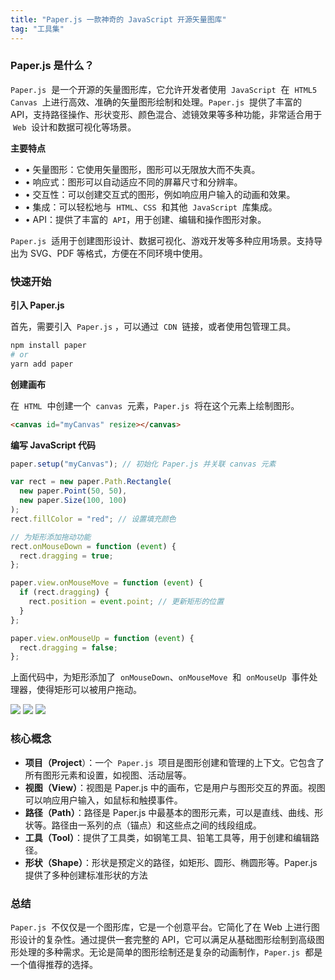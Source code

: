 ```yaml
---
title: "Paper.js 一款神奇的 JavaScript 开源矢量图库"
tag: "工具集"
---
```


### Paper.js 是什么？

`Paper.js`  是一个开源的矢量图形库，它允许开发者使用  `JavaScript`  在  `HTML5 Canvas`  上进行高效、准确的矢量图形绘制和处理。`Paper.js`  提供了丰富的 API，支持路径操作、形状变形、颜色混合、滤镜效果等多种功能，非常适合用于  `Web`  设计和数据可视化等场景。

**主要特点**

- • 矢量图形：它使用矢量图形，图形可以无限放大而不失真。
- • 响应式：图形可以自动适应不同的屏幕尺寸和分辨率。
- • 交互性：可以创建交互式的图形，例如响应用户输入的动画和效果。
- • 集成：可以轻松地与  `HTML`、`CSS`  和其他  `JavaScript`  库集成。
- • API：提供了丰富的  `API`，用于创建、编辑和操作图形对象。

`Paper.js`  适用于创建图形设计、数据可视化、游戏开发等多种应用场景。支持导出为 SVG、PDF 等格式，方便在不同环境中使用。

### 快速开始

**引入 Paper.js**

首先，需要引入  `Paper.js` ，可以通过  `CDN`  链接，或者使用包管理工具。

```sh
npm install paper
# or
yarn add paper
```

**创建画布**

在  `HTML`  中创建一个  `canvas`  元素，`Paper.js`  将在这个元素上绘制图形。

```html
<canvas id="myCanvas" resize></canvas>
```

**编写 JavaScript 代码**

```js
paper.setup("myCanvas"); // 初始化 Paper.js 并关联 canvas 元素

var rect = new paper.Path.Rectangle(
  new paper.Point(50, 50),
  new paper.Size(100, 100)
);
rect.fillColor = "red"; // 设置填充颜色

// 为矩形添加拖动功能
rect.onMouseDown = function (event) {
  rect.dragging = true;
};

paper.view.onMouseMove = function (event) {
  if (rect.dragging) {
    rect.position = event.point; // 更新矩形的位置
  }
};

paper.view.onMouseUp = function (event) {
  rect.dragging = false;
};
```

上面代码中，为矩形添加了  `onMouseDown`、`onMouseMove`  和  `onMouseUp`  事件处理器，使得矩形可以被用户拖动。

<img src="../imgs/55/01.webp" />

<img src="../imgs/55/01.gif" />

<img src="../imgs/55/02.gif" />

### 核心概念

- **项目（Project**）：一个  `Paper.js`  项目是图形创建和管理的上下文。它包含了所有图形元素和设置，如视图、活动层等。
- **视图（View）**：视图是 Paper.js 中的画布，它是用户与图形交互的界面。视图可以响应用户输入，如鼠标和触摸事件。
- **路径（Path）**：路径是 Paper.js 中最基本的图形元素，可以是直线、曲线、形状等。路径由一系列的点（锚点）和这些点之间的线段组成。
- **工具（Tool）**：提供了工具类，如钢笔工具、铅笔工具等，用于创建和编辑路径。
- **形状（Shape）**：形状是预定义的路径，如矩形、圆形、椭圆形等。Paper.js 提供了多种创建标准形状的方法

### 总结

`Paper.js`  不仅仅是一个图形库，它是一个创意平台。它简化了在 Web 上进行图形设计的复杂性。通过提供一套完整的 API，它可以满足从基础图形绘制到高级图形处理的多种需求。无论是简单的图形绘制还是复杂的动画制作，`Paper.js`  都是一个值得推荐的选择。
